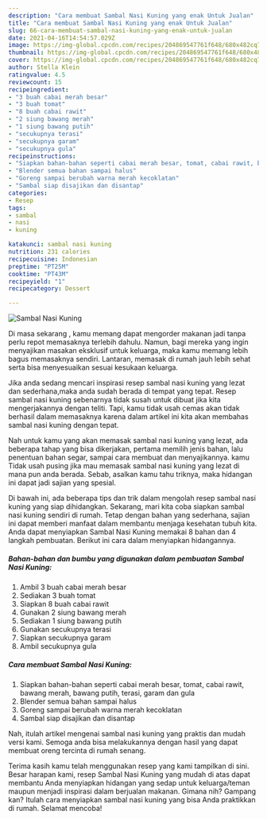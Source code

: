 ```yaml
---
description: "Cara membuat Sambal Nasi Kuning yang enak Untuk Jualan"
title: "Cara membuat Sambal Nasi Kuning yang enak Untuk Jualan"
slug: 66-cara-membuat-sambal-nasi-kuning-yang-enak-untuk-jualan
date: 2021-04-16T14:54:57.029Z
image: https://img-global.cpcdn.com/recipes/204869547761f648/680x482cq70/sambal-nasi-kuning-foto-resep-utama.jpg
thumbnail: https://img-global.cpcdn.com/recipes/204869547761f648/680x482cq70/sambal-nasi-kuning-foto-resep-utama.jpg
cover: https://img-global.cpcdn.com/recipes/204869547761f648/680x482cq70/sambal-nasi-kuning-foto-resep-utama.jpg
author: Stella Klein
ratingvalue: 4.5
reviewcount: 15
recipeingredient:
- "3 buah cabai merah besar"
- "3 buah tomat"
- "8 buah cabai rawit"
- "2 siung bawang merah"
- "1 siung bawang putih"
- "secukupnya terasi"
- "secukupnya garam"
- "secukupnya gula"
recipeinstructions:
- "Siapkan bahan-bahan seperti cabai merah besar, tomat, cabai rawit, bawang merah, bawang putih, terasi, garam dan gula"
- "Blender semua bahan sampai halus"
- "Goreng sampai berubah warna merah kecoklatan"
- "Sambal siap disajikan dan disantap"
categories:
- Resep
tags:
- sambal
- nasi
- kuning

katakunci: sambal nasi kuning 
nutrition: 231 calories
recipecuisine: Indonesian
preptime: "PT25M"
cooktime: "PT43M"
recipeyield: "1"
recipecategory: Dessert

---
```



![Sambal Nasi Kuning](https://img-global.cpcdn.com/recipes/204869547761f648/680x482cq70/sambal-nasi-kuning-foto-resep-utama.jpg)

Di masa  sekarang , kamu memang dapat mengorder makanan jadi tanpa perlu repot memasaknya terlebih dahulu. Namun, bagi mereka yang ingin menyajikan masakan eksklusif untuk keluarga, maka kamu memang lebih bagus memasaknya sendiri. Lantaran, memasak di rumah jauh lebih sehat serta bisa menyesuaikan sesuai kesukaan keluarga.

Jika anda sedang mencari inspirasi resep sambal nasi kuning yang lezat dan sederhana,maka anda sudah berada di tempat yang tepat. Resep sambal nasi kuning  sebenarnya tidak susah untuk dibuat jika kita mengerjakannya dengan teliti. Tapi, kamu tidak usah cemas akan tidak berhasil dalam memasaknya 
karena dalam artikel ini kita akan membahas sambal nasi kuning dengan tepat.  



Nah untuk kamu yang akan memasak sambal nasi kuning yang lezat, ada beberapa tahap yang bisa dikerjakan, pertama memilih jenis bahan, lalu penentuan bahan segar, sampai cara membuat dan menyajikannya. kamu Tidak usah pusing jika mau memasak sambal nasi kuning yang lezat di mana pun anda berada. Sebab, asalkan kamu  tahu triknya, maka hidangan ini dapat jadi sajian yang spesial.

Di bawah ini, ada beberapa tips dan trik dalam mengolah resep sambal nasi kuning yang siap dihidangkan. Sekarang, mari kita coba siapkan sambal nasi kuning sendiri di rumah. Tetap dengan bahan yang sederhana, sajian ini dapat memberi manfaat dalam membantu menjaga kesehatan tubuh kita. Anda dapat menyiapkan Sambal Nasi Kuning memakai 8 bahan dan 4 langkah pembuatan. Berikut ini cara dalam menyiapkan hidangannya.

<!--inarticleads1-->

##### Bahan-bahan dan bumbu yang digunakan dalam pembuatan Sambal Nasi Kuning:

1. Ambil 3 buah cabai merah besar
1. Sediakan 3 buah tomat
1. Siapkan 8 buah cabai rawit
1. Gunakan 2 siung bawang merah
1. Sediakan 1 siung bawang putih
1. Gunakan secukupnya terasi
1. Siapkan secukupnya garam
1. Ambil secukupnya gula




<!--inarticleads2-->

##### Cara membuat Sambal Nasi Kuning:

1. Siapkan bahan-bahan seperti cabai merah besar, tomat, cabai rawit, bawang merah, bawang putih, terasi, garam dan gula
1. Blender semua bahan sampai halus
1. Goreng sampai berubah warna merah kecoklatan
1. Sambal siap disajikan dan disantap




Nah, itulah artikel mengenai  sambal nasi kuning  yang praktis dan mudah versi kami. Semoga anda bisa melakukannya dengan hasil yang dapat membuat oreng tercinta di rumah senang. 

Terima kasih kamu telah menggunakan resep yang kami tampilkan di sini. Besar harapan kami, resep  Sambal Nasi Kuning yang mudah di atas dapat membantu Anda menyiapkan hidangan yang sedap untuk keluarga/teman maupun menjadi inspirasi dalam berjualan makanan. Gimana nih? Gampang kan? Itulah cara menyiapkan sambal nasi kuning yang bisa Anda praktikkan di rumah. Selamat mencoba!

